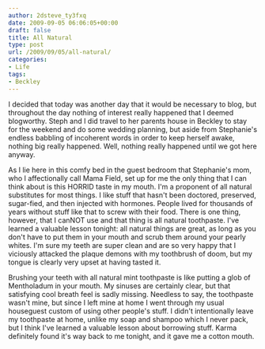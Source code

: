 ```yaml
---
author: 2dsteve_ty3fxq
date: 2009-09-05 06:06:05+00:00
draft: false
title: All Natural
type: post
url: /2009/09/05/all-natural/
categories:
- Life
tags:
- Beckley
---
```


I decided that today was another day that it would be necessary to blog, but throughout the day nothing of interest really happened that I deemed blogworthy. Steph and I did travel to her parents house in Beckley to stay for the weekend and do some wedding planning, but aside from Stephanie's endless babbling of incoherent words in order to keep herself awake, nothing big really happened. Well, nothing really happened until we got here anyway.

As I lie here in this comfy bed in the guest bedroom that Stephanie's mom, who I affectionally call Mama Field, set up for me the only thing that I can think about is this HORRID taste in my mouth. I'm a proponent of all natural substitutes for most things. I like stuff that hasn't been doctored, preserved, sugar-fied, and then injected with hormones. People lived for thousands of years without stuff like that to screw with their food. There is one thing, however, that I canNOT use and that thing is all natural toothpaste. I've learned a valuable lesson tonight: all natural things are great, as long as you don't have to put them in your mouth and scrub them around your pearly whites. I'm sure my teeth are super clean and are so very happy that I viciously attacked the plaque demons with my toothbrush of doom, but my tongue is clearly very upset at having tasted it.

Brushing your teeth with all natural mint toothpaste is like putting a glob of Mentholadum in your mouth. My sinuses are certainly clear, but that satisfying cool breath feel is sadly missing. Needless to say, the toothpaste wasn't mine, but since I left mine at home I went through my usual houseguest custom of using other people's stuff. I didn't intentionally leave my toothpaste at home, unlike my soap and shampoo which I never pack, but I think I've learned a valuable lesson about borrowing stuff. Karma definitely found it's way back to me tonight, and it gave me a cotton mouth.
